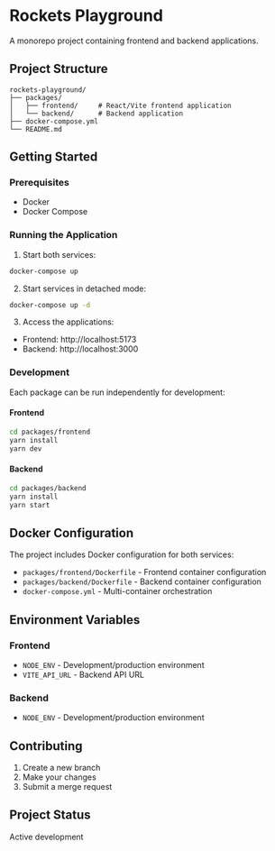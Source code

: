 # Rockets Playground

A monorepo project containing frontend and backend applications.

## Project Structure

```
rockets-playground/
├── packages/
│   ├── frontend/     # React/Vite frontend application
│   └── backend/      # Backend application
├── docker-compose.yml
└── README.md
```

## Getting Started

### Prerequisites

- Docker
- Docker Compose

### Running the Application

1. Start both services:

```bash
docker-compose up
```

2. Start services in detached mode:

```bash
docker-compose up -d
```

3. Access the applications:

- Frontend: http://localhost:5173
- Backend: http://localhost:3000

### Development

Each package can be run independently for development:

#### Frontend

```bash
cd packages/frontend
yarn install
yarn dev
```

#### Backend

```bash
cd packages/backend
yarn install
yarn start
```

## Docker Configuration

The project includes Docker configuration for both services:

- `packages/frontend/Dockerfile` - Frontend container configuration
- `packages/backend/Dockerfile` - Backend container configuration
- `docker-compose.yml` - Multi-container orchestration

## Environment Variables

### Frontend

- `NODE_ENV` - Development/production environment
- `VITE_API_URL` - Backend API URL

### Backend

- `NODE_ENV` - Development/production environment

## Contributing

1. Create a new branch
2. Make your changes
3. Submit a merge request

## Project Status

Active development

